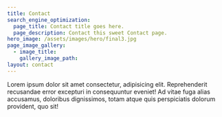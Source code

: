 ```yaml
---
title: Contact
search_engine_optimization:
  page_title: Contact title goes here.
  page_description: Contact this sweet Contact page.
hero_image: /assets/images/hero/final3.jpg
page_image_gallery:
  - image_title:
    gallery_image_path:
layout: contact
---
```


Lorem ipsum dolor sit amet consectetur, adipisicing elit. Reprehenderit recusandae error excepturi in consequuntur eveniet! Ad vitae fuga alias accusamus, doloribus dignissimos, totam atque quis perspiciatis dolorum provident, quo sit!

